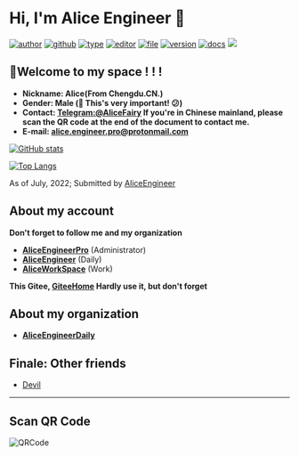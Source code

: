 # Hi, I'm Alice Engineer 👋

[![author](https://img.shields.io/badge/Author-Alice-orange)](https://t.me/AliceProfession) [![github](https://img.shields.io/badge/Github-AliceEngineerPro-green)](https://github.com/AliceEngineerPro) [![type](https://img.shields.io/badge/Type-Personal-blue)](#) [![editor](https://img.shields.io/badge/Editor-Typora-yellow)](#) [![file](https://img.shields.io/badge/File-.Markdown-orange)](#) [![version](https://img.shields.io/badge/Version-Release-blue)](#) [![docs](https://img.shields.io/badge/Docs-Passing-brightgreen)](#) [![](https://img.shields.io/badge/%E7%AD%89%E6%88%91%E4%BB%A3%E7%A0%81%E7%BC%96%E6%88%90-%E5%A8%B6%E4%BD%A0%E4%B8%BA%E5%A6%BB%E5%8F%AF%E5%A5%BD-red)](#)

## 🎉Welcome to my space ! ! !

- **Nickname: Alice(From Chengdu.CN.)** 
- **Gender: Male (👨 This's very important! 😕)** 
- **Contact: [Telegram:@AliceFairy](https://t.me/AliceProfession) If you're in Chinese mainland, please scan the QR code at the end of the document to contact me.** 
- **E-mail: alice.engineer.pro@protonmail.com** 

[![GitHub stats](https://github-readme-stats.vercel.app/api?username=AliceEngineer&count_private=true&show_icons=true)](#) 

[![Top Langs](https://github-readme-stats.vercel.app/api/top-langs/?username=AliceEngineer&langs_count=10&layout=compact)]() 

As of July, 2022; Submitted by [AliceEngineer](https://github.com/AliceEngineer) 

## About my account

**Don't forget to follow me and my organization** 

- [**AliceEngineerPro**](https://github.com/AliceEngineerPro) (Administrator)
- [**AliceEngineer**](https://github.com/AliceEngineer) (Daily)
- [**AliceWorkSpace**](https://github.com/AliceWorkSpace) (Work)

**This Gitee, [GiteeHome](https://gitee.com/AliceEngineerPro) Hardly use it, but don't forget** 

## About my organization

- [**AliceEngineerDaily**](https://github.com/AliceEngineerDaily) 

## Finale: Other friends

- [Devil](https://github.com/Devil1314412) 

---

## Scan QR Code

![QRCode](https://file.share.alicehome.ltd/data/images/line.png)
